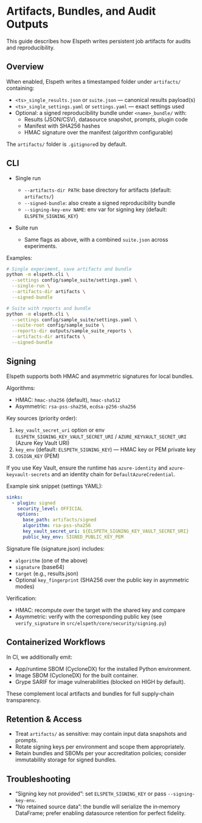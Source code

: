 # Artifacts, Bundles, and Audit Outputs

This guide describes how Elspeth writes persistent job artifacts for audits and reproducibility.

## Overview

When enabled, Elspeth writes a timestamped folder under `artifacts/` containing:

- `<ts>_single_results.json` or `suite.json` — canonical results payload(s)
- `<ts>_single_settings.yaml` or `settings.yaml` — exact settings used
- Optional: a signed reproducibility bundle under `<name>_bundle/` with:
  - Results (JSON/CSV), datasource snapshot, prompts, plugin code
  - Manifest with SHA256 hashes
  - HMAC signature over the manifest (algorithm configurable)

The `artifacts/` folder is `.gitignore`d by default.

## CLI

- Single run
  - `--artifacts-dir PATH`: base directory for artifacts (default: `artifacts/`)
  - `--signed-bundle`: also create a signed reproducibility bundle
  - `--signing-key-env NAME`: env var for signing key (default: `ELSPETH_SIGNING_KEY`)

- Suite run
  - Same flags as above, with a combined `suite.json` across experiments.

Examples:

```bash
# Single experiment, save artifacts and bundle
python -m elspeth.cli \
  --settings config/sample_suite/settings.yaml \
  --single-run \
  --artifacts-dir artifacts \
  --signed-bundle

# Suite with reports and bundle
python -m elspeth.cli \
  --settings config/sample_suite/settings.yaml \
  --suite-root config/sample_suite \
  --reports-dir outputs/sample_suite_reports \
  --artifacts-dir artifacts \
  --signed-bundle
```

## Signing

Elspeth supports both HMAC and asymmetric signatures for local bundles.

Algorithms:

- HMAC: `hmac-sha256` (default), `hmac-sha512`
- Asymmetric: `rsa-pss-sha256`, `ecdsa-p256-sha256`

Key sources (priority order):

1) `key_vault_secret_uri` option or env `ELSPETH_SIGNING_KEY_VAULT_SECRET_URI` / `AZURE_KEYVAULT_SECRET_URI` (Azure Key Vault URI)
2) `key_env` (default: `ELSPETH_SIGNING_KEY`) — HMAC key or PEM private key
3) `COSIGN_KEY` (PEM)

If you use Key Vault, ensure the runtime has `azure-identity` and `azure-keyvault-secrets` and an identity chain for `DefaultAzureCredential`.

Example sink snippet (settings YAML):

```yaml
sinks:
  - plugin: signed
    security_level: OFFICIAL
    options:
      base_path: artifacts/signed
      algorithm: rsa-pss-sha256
      key_vault_secret_uri: ${ELSPETH_SIGNING_KEY_VAULT_SECRET_URI}
      public_key_env: SIGNED_PUBLIC_KEY_PEM
```

Signature file (signature.json) includes:

- `algorithm` (one of the above)
- `signature` (base64)
- `target` (e.g., results.json)
- Optional `key_fingerprint` (SHA256 over the public key in asymmetric modes)

Verification:

- HMAC: recompute over the target with the shared key and compare
- Asymmetric: verify with the corresponding public key (see `verify_signature` in `src/elspeth/core/security/signing.py`)

## Containerized Workflows

In CI, we additionally emit:
- App/runtime SBOM (CycloneDX) for the installed Python environment.
- Image SBOM (CycloneDX) for the built container.
- Grype SARIF for image vulnerabilities (blocked on HIGH by default).

These complement local artifacts and bundles for full supply‑chain transparency.

## Retention & Access

- Treat `artifacts/` as sensitive: may contain input data snapshots and prompts.
- Rotate signing keys per environment and scope them appropriately.
- Retain bundles and SBOMs per your accreditation policies; consider immutability storage for signed bundles.

## Troubleshooting

- “Signing key not provided”: set `ELSPETH_SIGNING_KEY` or pass `--signing-key-env`.
- “No retained source data”: the bundle will serialize the in‑memory DataFrame; prefer enabling datasource retention for perfect fidelity.
